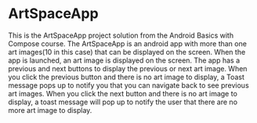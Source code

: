 # ArtSpaceApp
This is the ArtSpaceApp project solution from the Android Basics with Compose course. 
The ArtSpaceApp is an android app with more than one art images(10 in this case) that can be displayed on the screen.
When the app is launched, an art image is displayed on the screen. 
The app has a previous and next buttons to display the previous or next art image.
When you click the previous button and there is no art image to display, a Toast message 
pops up to notify you that you can navigate back to see previous art images.
When you click the next button and there is no art image to display, a toast message will pop up to
notify the user that there are no more art image to display.

